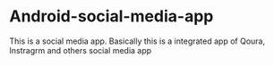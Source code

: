 # Android-social-media-app
 This is a social media app. Basically this is a integrated app of Qoura, Instragrm and others social media app
